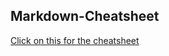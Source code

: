 ## Markdown-Cheatsheet
[Click on this for the cheatsheet](https://github.com/tchapi/markdown-cheatsheet)
